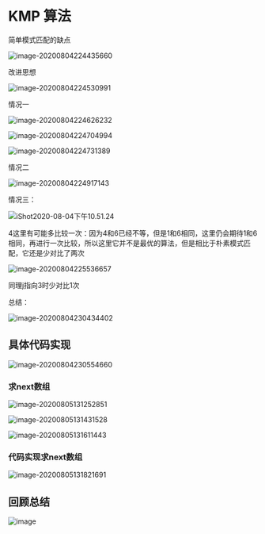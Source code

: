 # KMP 算法

简单模式匹配的缺点

![image-20200804224435660](https://tva1.sinaimg.cn/large/007S8ZIlly1ghf5v3sopwj31bt0u0npd.jpg)

改进思想

![image-20200804224530991](https://tva1.sinaimg.cn/large/007S8ZIlly1ghf5w0scbaj31cp0u0npd.jpg)

情况一

![image-20200804224626232](https://tva1.sinaimg.cn/large/007S8ZIlly1ghf5wz9rtaj31cw0u0e81.jpg)

![image-20200804224704994](https://tva1.sinaimg.cn/large/007S8ZIlly1ghf5xnpakdj31cq0u0hdt.jpg)

![image-20200804224731389](https://tva1.sinaimg.cn/large/007S8ZIlly1ghf5y402wxj31dn0u0e81.jpg)

情况二

![image-20200804224917143](https://tva1.sinaimg.cn/large/007S8ZIlly1ghf5zy33wdj31f40u0qv5.jpg)

情况三：

![iShot2020-08-04下午10.51.24](https://tva1.sinaimg.cn/large/007S8ZIlly1ghf62g8h6bj31ds0u0npd.jpg)

4这里有可能多比较一次：因为4和6已经不等，但是1和6相同，这里仍会期待1和6相同，再进行一次比较，所以这里它并不是最优的算法，但是相比于朴素模式匹配，它还是少对比了两次

![image-20200804225536657](https://tva1.sinaimg.cn/large/007S8ZIlly1ghf66j87aij31fu0u0hdt.jpg)

同理j指向3时少对比1次

总结：

![image-20200804230434402](https://tva1.sinaimg.cn/large/007S8ZIlly1ghf6fuux8oj31gn0u0u0x.jpg)

## 具体代码实现

![image-20200804230554660](https://tva1.sinaimg.cn/large/007S8ZIlly1ghf6h8xgswj31s90u0e81.jpg)

### 求next数组

![image-20200805131252851](https://tva1.sinaimg.cn/large/007S8ZIlly1ghfuyjb95wj31kb0u0u0x.jpg)

![image-20200805131431528](https://tva1.sinaimg.cn/large/007S8ZIlly1ghfv07vuv3j31bv0u07wh.jpg)

![image-20200805131611443](https://tva1.sinaimg.cn/large/007S8ZIlly1ghfv1y2zzxj31y20qs4ev.jpg)

### 代码实现求next数组

![image-20200805131821691](https://tva1.sinaimg.cn/large/007S8ZIlly1ghfv47tlccj31s00u0npd.jpg)

## 回顾总结

![image](https://tva1.sinaimg.cn/large/007S8ZIlly1ghfv6uhe5rj31jt0u0u0x.jpg)

